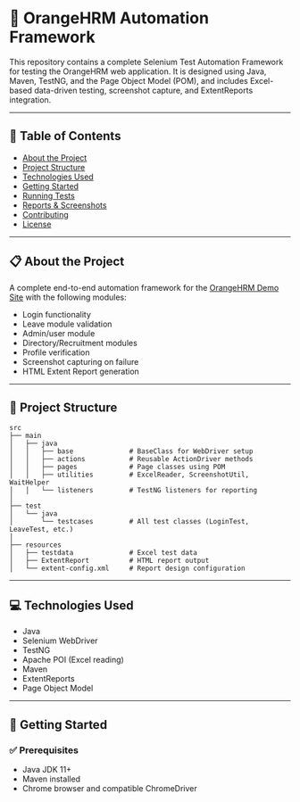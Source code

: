 # 🧪 OrangeHRM Automation Framework

This repository contains a complete Selenium Test Automation Framework for testing the OrangeHRM web application. It is designed using Java, Maven, TestNG, and the Page Object Model (POM), and includes Excel-based data-driven testing, screenshot capture, and ExtentReports integration.

---

## 📌 Table of Contents
- [About the Project](#about-the-project)
- [Project Structure](#project-structure)
- [Technologies Used](#technologies-used)
- [Getting Started](#getting-started)
- [Running Tests](#running-tests)
- [Reports & Screenshots](#reports--screenshots)
- [Contributing](#contributing)
- [License](#license)

---

## 📋 About the Project
A complete end-to-end automation framework for the [OrangeHRM Demo Site](https://opensource-demo.orangehrmlive.com/) with the following modules:

- Login functionality
- Leave module validation
- Admin/user module
- Directory/Recruitment modules
- Profile verification
- Screenshot capturing on failure
- HTML Extent Report generation

---

## 📁 Project Structure
```
src
├── main
│   ├── java
│   │   ├── base              # BaseClass for WebDriver setup
│   │   ├── actions           # Reusable ActionDriver methods
│   │   ├── pages             # Page classes using POM
│   │   ├── utilities         # ExcelReader, ScreenshotUtil, WaitHelper
│   │   └── listeners         # TestNG listeners for reporting
│
├── test
│   └── java
│       └── testcases         # All test classes (LoginTest, LeaveTest, etc.)
│
├── resources
│   ├── testdata              # Excel test data
│   ├── ExtentReport          # HTML report output
│   └── extent-config.xml     # Report design configuration
```

---

## 💻 Technologies Used
- Java
- Selenium WebDriver
- TestNG
- Apache POI (Excel reading)
- Maven
- ExtentReports
- Page Object Model

---

## 🚀 Getting Started

### ✅ Prerequisites
- Java JDK 11+
- Maven installed
- Chrome browser and compatible ChromeDriver




